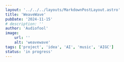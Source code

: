 ```yaml
---
layout: '../../../layouts/MarkdownPostLayout.astro'
title: 'WeaveWave'
pubDate: '2024-11-15'
# description: ''
author: 'Audiofool'
image:
    url: ''
    alt: 'weavewave'
tags: ['project', 'idea', 'AI', 'music', 'AIGC']
status: 'in progress'
---
```

